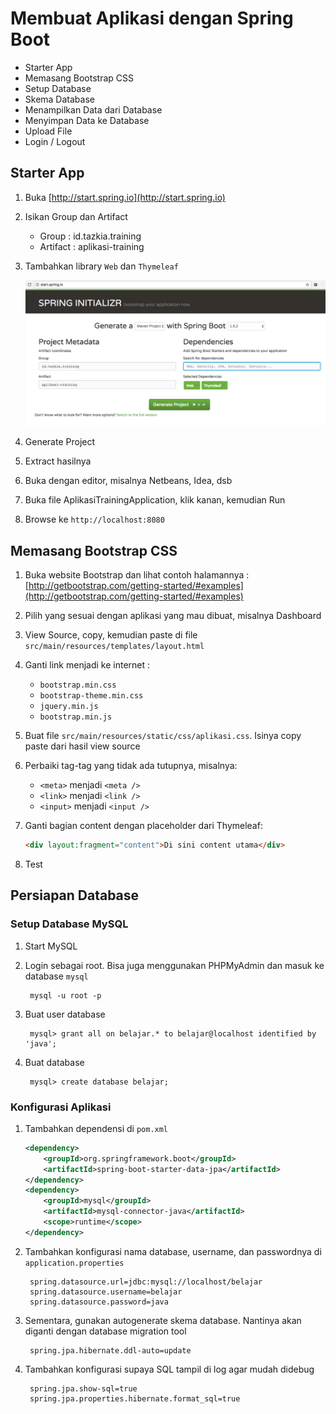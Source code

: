 # Membuat Aplikasi dengan Spring Boot #

* Starter App
* Memasang Bootstrap CSS
* Setup Database
* Skema Database
* Menampilkan Data dari Database
* Menyimpan Data ke Database
* Upload File
* Login / Logout

## Starter App ##

1. Buka [http://start.spring.io](http://start.spring.io)

2. Isikan Group dan Artifact

	* Group : id.tazkia.training
	* Artifact : aplikasi-training

3. Tambahkan library `Web` dan `Thymeleaf`

	![Starter Spring](img/starter-spring.png)

4. Generate Project

5. Extract hasilnya

6. Buka dengan editor, misalnya Netbeans, Idea, dsb

7. Buka file AplikasiTrainingApplication, klik kanan, kemudian Run

8. Browse ke `http://localhost:8080`


## Memasang Bootstrap CSS ##

1. Buka website Bootstrap dan lihat contoh halamannya : [http://getbootstrap.com/getting-started/#examples](http://getbootstrap.com/getting-started/#examples)

2. Pilih yang sesuai dengan aplikasi yang mau dibuat, misalnya Dashboard

3. View Source, copy, kemudian paste di file `src/main/resources/templates/layout.html`

4. Ganti link menjadi ke internet :

	* `bootstrap.min.css`
	* `bootstrap-theme.min.css`
	* `jquery.min.js`
	* `bootstrap.min.js`

5. Buat file `src/main/resources/static/css/aplikasi.css`. Isinya copy paste dari hasil view source

6. Perbaiki tag-tag yang tidak ada tutupnya, misalnya:

	* `<meta>` menjadi `<meta />`
	* `<link>` menjadi `<link />`
	* `<input>` menjadi `<input />`

7. Ganti bagian content dengan placeholder dari Thymeleaf:

    ```html
    <div layout:fragment="content">Di sini content utama</div>
    ```

8. Test

## Persiapan Database ##

### Setup Database MySQL ###

1. Start MySQL

2. Login sebagai root. Bisa juga menggunakan PHPMyAdmin dan masuk ke database `mysql`

		mysql -u root -p

3. Buat user database

		mysql> grant all on belajar.* to belajar@localhost identified by 'java';

4. Buat database

		mysql> create database belajar;

### Konfigurasi Aplikasi ###

1. Tambahkan dependensi di `pom.xml`

	```xml
	<dependency>
		<groupId>org.springframework.boot</groupId>
		<artifactId>spring-boot-starter-data-jpa</artifactId>
	</dependency>
	<dependency>
		<groupId>mysql</groupId>
		<artifactId>mysql-connector-java</artifactId>
		<scope>runtime</scope>
	</dependency>
	```

2. Tambahkan konfigurasi nama database, username, dan passwordnya di `application.properties`

		spring.datasource.url=jdbc:mysql://localhost/belajar
		spring.datasource.username=belajar
		spring.datasource.password=java

3. Sementara, gunakan autogenerate skema database. Nantinya akan diganti dengan database migration tool

		spring.jpa.hibernate.ddl-auto=update

4. Tambahkan konfigurasi supaya SQL tampil di log agar mudah didebug

		spring.jpa.show-sql=true
		spring.jpa.properties.hibernate.format_sql=true
